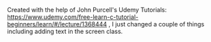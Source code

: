Created with the help of John Purcell's Udemy Tutorials: https://www.udemy.com/free-learn-c-tutorial-beginners/learn/#/lecture/1368444 , I just changed a couple of things including adding text in the screen class.
